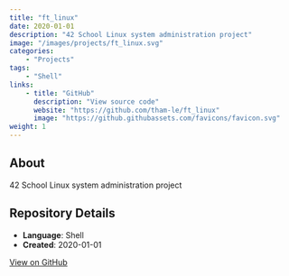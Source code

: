 ```yaml
---
title: "ft_linux"
date: 2020-01-01
description: "42 School Linux system administration project"
image: "/images/projects/ft_linux.svg"
categories:
    - "Projects"
tags:
    - "Shell"
links:
    - title: "GitHub"
      description: "View source code"
      website: "https://github.com/tham-le/ft_linux"
      image: "https://github.githubassets.com/favicons/favicon.svg"
weight: 1
---
```


## About

42 School Linux system administration project

## Repository Details

- **Language**: Shell
- **Created**: 2020-01-01

[View on GitHub](https://github.com/tham-le/ft_linux)
